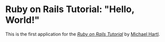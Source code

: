 # Ruby on Rails Tutorial: "Hello, World!"

This is the first application for the
[*Ruby on Rails Tutorial*](http://www.railstutorial.org/)
by [Michael Hartl](http://www.michaelhartl.com).
